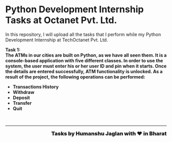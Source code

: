 # Python Development Internship Tasks at Octanet Pvt. Ltd.
In this repository, I will upload all the tasks that I perform while my Python Development Internship at TechOctanet Pvt. Ltd.


**Task 1:**<br>
**The ATMs in our cities are built on Python, as we have all seen them. It is a console-based application with five different classes. In order to use the system, the user must enter his or her user ID and pin when it starts. Once the details are entered successfully, ATM functionality is unlocked. As a result of the project, the following operations can be performed:**

- **Transactions History**
- **Withdraw**
- **Deposit**
- **Transfer**
- **Quit**

<br>

---

<div style="display:flex;justify-content:end;">
    <h3 style="font-weight:900;margin:0">Tasks by Humanshu Jaglan with ❤️ in Bharat</h3>
</div>
